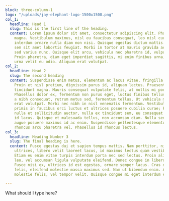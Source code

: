 ```yaml
---
block: three-column-1
logo: "/uploads/jay-elephant-logo-1500x1500.png"
col_1:
  headline: Head 1
  slug: This is the first line of the heading.
  content: Lorem ipsum dolor sit amet, consectetur adipiscing elit. Phasellus a finibus
    magna. Vestibulum maximus, nisl eu faucibus consequat, leo nisl cursus lacus,
    interdum ornare nulla diam non nisi. Quisque egestas dictum mattis. Etiam imperdiet
    sem sit amet lobortis feugiat. Morbi in tortor at mauris gravida accumsan. Fusce
    sed varius nunc. Quisque elit arcu, vehicula nec pharetra id, vulputate ac magna.
    Proin pharetra, diam eget imperdiet sagittis, mi enim finibus urna, non viverra
    urna velit eu odio. Aliquam erat volutpat.
col_2:
  headline: Head 2
  slug: The second heading
  content: Suspendisse enim metus, elementum ac lacus vitae, fringilla lobortis quam.
    Proin et nisl pretium, dignissim purus id, aliquam lectus. Praesent elementum
    tincidunt magna. Mauris consequat vulputate felis, at mollis mi porttitor eget.
    Phasellus dolor ex, fermentum non purus eget, luctus finibus tellus. Vestibulum
    a nibh consequat, rutrum metus sed, fermentum tellus. Ut vehicula mi purus. Aliquam
    erat volutpat. Morbi nec nibh in nisl venenatis fermentum. Vestibulum ante ipsum
    primis in faucibus orci luctus et ultrices posuere cubilia curae; Phasellus tincidunt,
    nulla et sollicitudin auctor, nulla ex tincidunt sem, eu consequat dolor mauris
    id lacus. Quisque et malesuada tellus, non accumsan diam. Nulla sed tellus vel
    augue posuere maximus id ac enim. Suspendisse pellentesque elementum quam, et
    rhoncus arcu pharetra vel. Phasellus id rhoncus lectus.
col_3:
  headline: Heading Number 3
  slug: The final heading is here.
  content: Fusce egestas dui et sapien tempus mattis. Nam porttitor, nisi vel mollis
    ultrices, libero velit laoreet lacus, id maximus lectus quam vestibulum lacus.
    Etiam eu enim vitae turpis interdum porta nec sed lectus. Proin aliquet viverra
    leo, vel accumsan ligula vulputate eleifend. Donec congue in libero in aliquet.
    Fusce nisi ex, ultrices id est egestas, ornare semper lacus. Cras dapibus sodales
    felis, eleifend molestie massa maximus sed. Nam ut bibendum enim. Aliquam sed
    molestie felis, vel tempor velit. Quisque congue mi eget interdum egestas.

---
```

What should I type here?